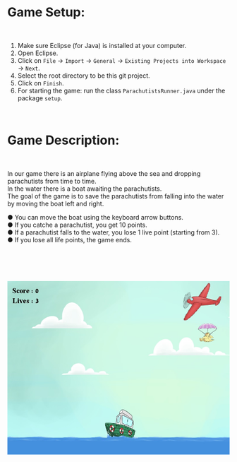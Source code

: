 # **Game Setup:**

<br />

1. Make sure Eclipse (for Java) is installed at your computer.
2. Open Eclipse.
3. Click on `File` -> `Import` -> `General` -> `Existing Projects into Workspace` -> `Next`.
4. Select the root directory to be this git project.
5. Click on `Finish`.
6. For starting the game: run the class `ParachutistsRunner.java` under the package `setup`.

<br />

# Game Description:        

<br />

In our game there is an airplane flying above the sea and dropping parachutists from time to time.
<br />
In the water there is a boat awaiting the parachutists.
<br />
The goal of the game is to save the parachutists from falling into the water by moving the boat left and right.


● You can move the boat using the keyboard arrow buttons.
<br />
● If you catche a parachutist, you get 10 points.
<br />
● If a parachutist falls to the water, you lose 1 live point (starting from 3). 
<br />
● If you lose all life points, the game ends.
<br />
<br />
<br />
<br />
<br />
<br />
![Alt text](Preview.jpg?raw=true "Title")
